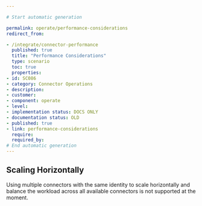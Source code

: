 ```yaml
---

# Start automatic generation

permalink: operate/performance-considerations
redirect_from:

- /integrate/connector-performance
  published: true
  title: "Performance Considerations"
  type: scenario
  toc: true
  properties:
- id: SC086
- category: Connector Operations
- description:
- customer:
- component: operate
- level:
- implementation status: DOCS ONLY
- documentation status: OLD
- published: true
- link: performance-considerations
  require:
  required_by: 
# End automatic generation
---
```


## Scaling Horizontally

Using multiple connectors with the same identity to scale horizontally and balance the workload across all available connectors is not supported at the moment.
